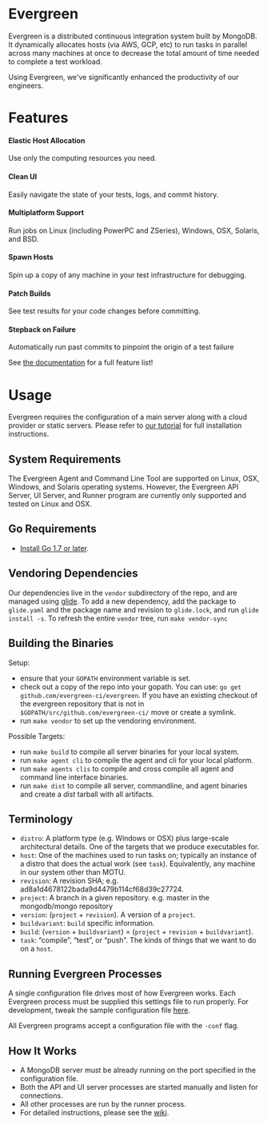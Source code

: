 # Evergreen
Evergreen is a distributed continuous integration system built by MongoDB.
It dynamically allocates hosts (via AWS, GCP, etc) to run tasks in parallel across many machines at once to decrease the total amount of time needed to complete a test workload.

Using Evergreen, we've significantly enhanced the productivity of our engineers.

# Features

#### Elastic Host Allocation
Use only the computing resources you need.

#### Clean UI
Easily navigate the state of your tests, logs, and commit history.

#### Multiplatform Support
Run jobs on Linux (including PowerPC and ZSeries), Windows, OSX, Solaris, and BSD.

#### Spawn Hosts
Spin up a copy of any machine in your test infrastructure for debugging.

#### Patch Builds
See test results for your code changes before committing.

#### Stepback on Failure
Automatically run past commits to pinpoint the origin of a test failure

See [the documentation](https://github.com/evergreen-ci/evergreen/wiki) for a full feature list!

# Usage
Evergreen requires the configuration of a main server along with a cloud provider or static servers.
Please refer to [our tutorial](https://github.com/evergreen-ci/evergreen/wiki/Getting-Started) for full installation instructions.

## System Requirements
The Evergreen Agent and Command Line Tool are supported on Linux, OSX, Windows, and Solaris operating systems.
However, the Evergreen API Server, UI Server, and Runner program are currently only supported and tested on Linux and OSX.

## Go Requirements
* [Install Go 1.7 or later](https://golang.org/dl/).

## Vendoring Dependencies
Our dependencies live in the `vendor` subdirectory of the repo, and
are managed using [glide](https://github.com/Masterminds/glide). To
add a new dependency, add the package to `glide.yaml` and the package
name and revision to `glide.lock`, and run `glide install -s`. To
refresh the entire `vendor` tree, run `make vendor-sync`

## Building the Binaries

Setup:

* ensure that your `GOPATH` environment variable is set.
* check out a copy of the repo into your gopath. You can use: `go get
  github.com/evergreen-ci/evergreen`. If you have an existing checkout
  of the evergreen repository that is not in
  `$GOPATH/src/github.com/evergreen-ci/` move or create a symlink.
* run `make vendor` to set up the vendoring environment.

Possible Targets:

* run `make build` to compile all server binaries for your local
  system.
* run `make agent cli` to compile the agent and cli for your local
  platform.
* run `make agents clis` to compile and cross compile all agent and
  command line interface binaries.
* run `make dist` to compile all server, commandline, and agent
  binaries and create a *dist* tarball with all artifacts.

## Terminology
* `distro`: A platform type (e.g. Windows or OSX) plus large-scale architectural details.  One of the targets that we produce executables for.
* `host`: One of the machines used to run tasks on; typically an instance of a distro that does the actual work (see `task`). Equivalently, any machine in our system other than MOTU.
* `revision`: A revision SHA; e.g. ad8a1d4678122bada9d4479b114cf68d39c27724.
* `project`: A branch in a given repository. e.g. master in the mongodb/mongo repository
* `version`: (`project` + `revision`).  A version of a `project`.
* `buildvariant`: `build` specific information.
* `build`: (`version` + `buildvariant`) = (`project` + `revision` + `buildvariant`).
* `task`: “compile”, “test”, or “push”.  The kinds of things that we want to do on a `host`.

## Running Evergreen Processes
A single configuration file drives most of how Evergreen works. Each Evergreen process must be supplied this settings file to run properly.
For development, tweak the sample configuration file [here](https://github.com/evergreen-ci/evergreen/blob/master/docs/evg_example_config.yml).

All Evergreen programs accept a configuration file with the `-conf` flag.

## How It Works
 * A MongoDB server must be already running on the port specified in the configuration file.
 * Both the API and UI server processes are started manually and listen for connections.
 * All other processes are run by the runner process.
 * For detailed instructions, please see the [wiki](https://github.com/evergreen-ci/evergreen/wiki).
